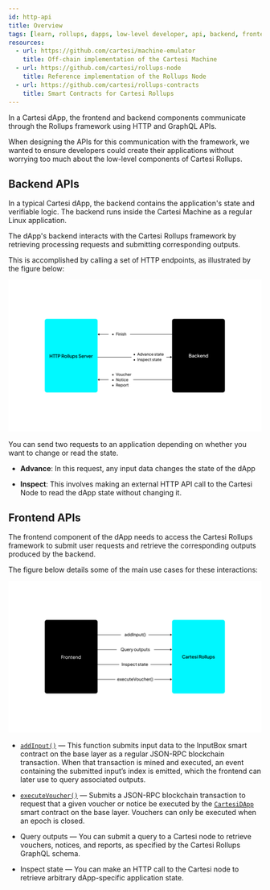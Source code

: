 ```yaml
---
id: http-api
title: Overview
tags: [learn, rollups, dapps, low-level developer, api, backend, frontend]
resources:
  - url: https://github.com/cartesi/machine-emulator
    title: Off-chain implementation of the Cartesi Machine
  - url: https://github.com/cartesi/rollups-node
    title: Reference implementation of the Rollups Node
  - url: https://github.com/cartesi/rollups-contracts
    title: Smart Contracts for Cartesi Rollups
---
```


In a Cartesi dApp, the frontend and backend components communicate through the Rollups framework using HTTP and GraphQL APIs.

When designing the APIs for this communication with the framework, we wanted to ensure developers could create their applications without worrying too much about the low-level components of Cartesi Rollups. 

## Backend APIs

In a typical Cartesi dApp, the backend contains the application's state and verifiable logic. The backend runs inside the Cartesi Machine as a regular Linux application. 

The dApp's backend interacts with the Cartesi Rollups framework by retrieving processing requests and submitting corresponding outputs.

This is accomplished by calling a set of HTTP endpoints, as illustrated by the figure below:

![img](../../../static/img/v1.3/backend.jpg)

You can send two requests to an application depending on whether you want to change or read the state.

- **Advance**: In this request, any input data changes the state of the dApp

- **Inspect**: This involves making an external HTTP API call to the Cartesi Node to read the dApp state without changing it.


## Frontend APIs

The frontend component of the dApp needs to access the Cartesi Rollups framework to submit user requests and retrieve the corresponding outputs produced by the backend.

The figure below details some of the main use cases for these interactions:

![img](../../../static/img/v1.3/frontend.jpg)

- [`addInput()`](./json-rpc/input-box.md/#addinput) — This function submits input data to the InputBox smart contract on the base layer as a regular JSON-RPC blockchain transaction. When that transaction is mined and executed, an event containing the submitted input’s index is emitted, which the frontend can later use to query associated outputs.

- [`executeVoucher()`](./json-rpc/application.md/#executevoucher) — Submits a JSON-RPC blockchain transaction to request that a given voucher or notice be executed by the [`CartesiDApp`](./json-rpc/application.md) smart contract on the base layer. Vouchers can only be executed when an epoch is closed.

- Query outputs — You can submit a query to a Cartesi node to retrieve vouchers, notices, and reports, as specified by the Cartesi Rollups GraphQL schema.

- Inspect state — You can make an HTTP call to the Cartesi node to retrieve arbitrary dApp-specific application state.


